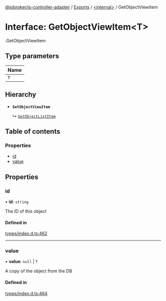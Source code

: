 [@iobroker/js-controller-adapter](../README.md) / [Exports](../modules.md) / [<internal\>](../modules/internal_.md) / GetObjectViewItem

# Interface: GetObjectViewItem<T\>

[<internal>](../modules/internal_.md).GetObjectViewItem

## Type parameters

| Name |
| :------ |
| `T` |

## Hierarchy

- **`GetObjectViewItem`**

  ↳ [`GetObjectListItem`](internal_.GetObjectListItem.md)

## Table of contents

### Properties

- [id](internal_.GetObjectViewItem.md#id)
- [value](internal_.GetObjectViewItem.md#value)

## Properties

### id

• **id**: `string`

The ID of this object

#### Defined in

[types/index.d.ts:462](https://github.com/ioBroker/ioBroker.js-controller/blob/9c08dda8/packages/types/index.d.ts#L462)

___

### value

• **value**: ``null`` \| `T`

A copy of the object from the DB

#### Defined in

[types/index.d.ts:464](https://github.com/ioBroker/ioBroker.js-controller/blob/9c08dda8/packages/types/index.d.ts#L464)
